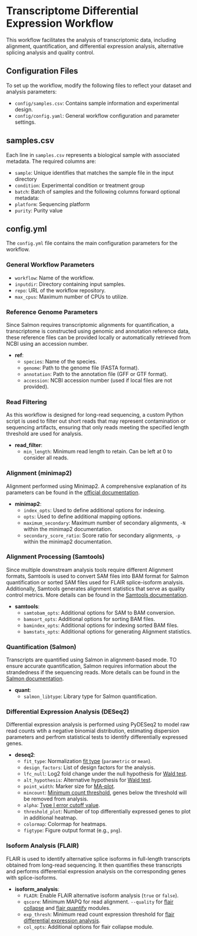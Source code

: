 # Transcriptome Differential Expression Workflow

This workflow facilitates the analysis of transcriptomic data, including alignment, quantification, and differential expression analysis, alternative splicing analysis and quality control.

## Configuration Files

To set up the workflow, modify the following files to reflect your dataset and analysis parameters:

- `config/samples.csv`: Contains sample information and experimental design.
- `config/config.yaml`: General workflow configuration and parameter settings.

## samples.csv

Each line in `samples.csv` represents a biological sample with associated metadata. The required columns are:
- `sample`: Unique identifies that matches the sample file in the input directory
- `condition`: Experimental condition or treatment group
- `batch`: Batch of samples
and the following columns forward optional metadata:
- `platform`: Sequencing platform
- `purity`: Purity value

## config.yml

The `config.yml` file contains the main configuration parameters for the workflow.

### General Workflow Parameters

- `workflow`: Name of the workflow.
- `inputdir`: Directory containing input samples.
- `repo`: URL of the workflow repository.
- `max_cpus`: Maximum number of CPUs to utilize.

### Reference Genome Parameters

Since Salmon requires transcriptomic alignments for quantification, a transcriptome is constructed using genomic and annotation reference data, these reference files can be provided locally or automatically retrieved from NCBI using an accession number.

- **ref**:
  - `species`: Name of the species.
  - `genome`: Path to the genome file (FASTA format).
  - `annotation`: Path to the annotation file (GFF or GTF format).
  - `accession`: NCBI accession number (used if local files are not provided).

### Read Filtering

As this workflow is designed for long-read sequencing, a custom Python script is used to filter out short reads that may represent contamination or sequencing artifacts, ensuring that only reads meeting the specified length threshold are used for analysis. 

- **read_filter**:
  - `min_length`: Minimum read length to retain. Can be left at 0 to consider all reads.

### Alignment (minimap2)

Alignment performed using Minimap2. A comprehensive explanation of its parameters can be found in the [official documentation](https://lh3.github.io/minimap2/minimap2.html#10).

- **minimap2**:
  - `index_opts`: Used to define additional options for indexing.
  - `opts`: Used to define additional mapping options.
  - `maximum_secondary`: Maximum number of secondary alignments, `-N` within the minimap2 documentation.
  - `secondary_score_ratio`: Score ratio for secondary alignments, `-p` within the minimap2 documentation.

### Alignment Processing (Samtools)

Since multiple downstream analysis tools require different Alignment formats, Samtools is used to convert SAM files into BAM format for Salmon quantification or sorted SAM files used for FLAIR splice-isoform analysis. Additionally, Samtools generates alignment statistics that serve as quality control metrics. More details can be found in the [Samtools documentation](http://www.htslib.org/doc/samtools.html).

- **samtools**:
  - `samtobam_opts`: Additional options for SAM to BAM conversion.
  - `bamsort_opts`: Additional options for sorting BAM files.
  - `bamindex_opts`: Additional options for indexing sorted BAM files.
  - `bamstats_opts`: Additional options for generating Alignment statistics.

### Quantification (Salmon)

Transcripts are quantified using Salmon in alignment-based mode. TO ensure accurate quantification, Salmon requires information about the strandedness if the sequencing reads. More details can be found in the [Salmon documentation](https://salmon.readthedocs.io/en/latest/salmon.html#what-s-this-libtype).

- **quant**:
  - `salmon_libtype`: Library type for Salmon quantification.

### Differential Expression Analysis (DESeq2)

Differential expression analysis is performed using PyDESeq2 to model raw read counts wtih a negative binomial distribution, estimating dispersion parameters and perfrom statistical tests to identify differentially expressed genes. 

- **deseq2**:
  - `fit_type`: Normalization [fit type](https://pydeseq2.readthedocs.io/en/stable/api/index.html) (`parametric` or `mean`).
  - `design_factors`: List of design factors for the analysis.
  - `lfc_null`: Log2 fold change under the null hypothesis for [Wald test](https://pydeseq2.readthedocs.io/en/stable/api/docstrings/pydeseq2.ds.DeseqStats.html#pydeseq2.ds.DeseqStats.summary).
  - `alt_hypothesis`: Alternative hypothesis for [Wald test](https://pydeseq2.readthedocs.io/en/stable/api/docstrings/pydeseq2.ds.DeseqStats.html#pydeseq2.ds.DeseqStats.summary).
  - `point_width`: Marker size for [MA-plot](https://pydeseq2.readthedocs.io/en/stable/api/docstrings/pydeseq2.ds.DeseqStats.html#pydeseq2.ds.DeseqStats.plot_MA).
  - `mincount`: [Minimum count threshold](https://pydeseq2.readthedocs.io/en/stable/auto_examples/plot_minimal_pydeseq2_pipeline.html#data-filtering), genes below the threshold will be removed from analysis.
  - `alpha`: [Type I error cutoff value](https://pydeseq2.readthedocs.io/en/stable/auto_examples/plot_minimal_pydeseq2_pipeline.html#statistical-analysis-with-the-deseqstats-class).
  - `threshold_plot`: Number of top differentially expressed genes to plot in additional heatmap.
  - `colormap`: Colormap for heatmaps.
  - `figtype`: Figure output format (e.g., `png`).

### Isoform Analysis (FLAIR)

FLAIR is used to identify alternative splice isoforms in full-length transcripts obtained from long-read sequencing. It then quantifies these transcripts and performs differential expression analysis on the corresponding genes with splice-isoforms.

- **isoform_analysis**:
  - `FLAIR`: Enable FLAIR alternative isoform analysis (`true` or `false`).
  - `qscore`: Minimum MAPQ for read alignment. `--quality` for [flair collapse](https://flair.readthedocs.io/en/latest/modules.html#flair-collapse) and [flair quantify](https://flair.readthedocs.io/en/latest/modules.html#flair-quantify) modules.
  - `exp_thresh`: Minimum read count expression threshold for [flair differential expression analysis](https://flair.readthedocs.io/en/latest/modules.html#flair-diffexp).
  - `col_opts`: Additional options for flair collapse module.
